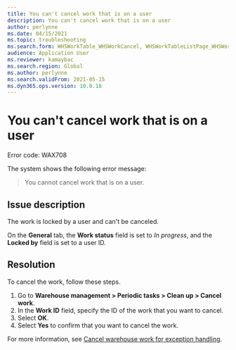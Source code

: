 ```yaml
---
title: You can't cancel work that is on a user
description: You can't cancel work that is on a user
author: perlynne
ms.date: 04/15/2021
ms.topic: troubleshooting
ms.search.form: WHSWorkTable_WHSWorkCancel, WHSWorkTableListPage_WHSWorkCancel
audience: Application User
ms.reviewer: kamaybac
ms.search.region: Global
ms.author: perlynne
ms.search.validFrom: 2021-05-15
ms.dyn365.ops.version: 10.0.18
---
```


# You can't cancel work that is on a user

Error code: WAX708

The system shows the following error message:

> You cannot cancel work that is on a user.

## Issue description

The work is locked by a user and can't be canceled.

On the **General** tab, the **Work status** field is set to *In progress*, and the **Locked by** field is set to a user ID.

## Resolution

To cancel the work, follow these steps.

1. Go to **Warehouse management \> Periodic tasks \> Clean up \> Cancel work**.
1. In the **Work ID** field, specify the ID of the work that you want to cancel.
1. Select **OK**.
1. Select **Yes** to confirm that you want to cancel the work.

For more information, see [Cancel warehouse work for exception handling](../../warehousing/cancel-warehouse-work.md).
